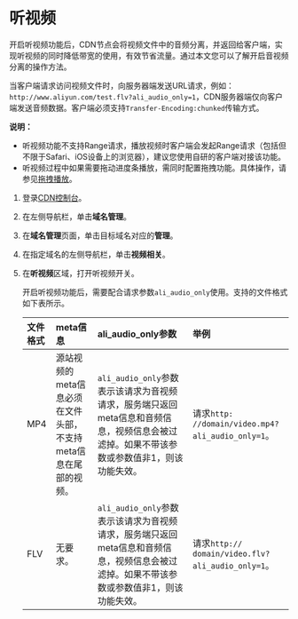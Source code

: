 # 听视频

开启听视频功能后，CDN节点会将视频文件中的音频分离，并返回给客户端，实现听视频的同时降低带宽的使用，有效节省流量。通过本文您可以了解开启音视频分离的操作方法。

当客户端请求访问视频文件时，向服务器端发送URL请求，例如：`http://www.aliyun.com/test.flv?ali_audio_only=1`，CDN服务器端仅向客户端发送音频数据。客户端必须支持`Transfer-Encoding:chunked`传输方式。

**说明：**

-   听视频功能不支持Range请求，播放视频时客户端会发起Range请求（包括但不限于Safari、iOS设备上的浏览器），建议您使用自研的客户端对接该功能。
-   听视频过程中如果需要拖动进度条播放，需同时配置拖拽功能。具体操作，请参见[拖拽播放](/intl.zh-CN/域名管理/视频相关/拖拽播放.md)。

1.  登录[CDN控制台](https://cdn.console.aliyun.com)。

2.  在左侧导航栏，单击**域名管理**。

3.  在**域名管理**页面，单击目标域名对应的**管理**。

4.  在指定域名的左侧导航栏，单击**视频相关**。

5.  在**听视频**区域，打开听视频开关。

    开启听视频功能后，需要配合请求参数`ali_audio_only`使用。支持的文件格式如下表所示。

    |文件格式|meta信息|ali\_audio\_only参数|举例|
    |:---|:-----|:-----------------|:-|
    |MP4|源站视频的meta信息必须在文件头部，不支持meta信息在尾部的视频。|`ali_audio_only`参数表示该请求为音视频请求，服务端只返回meta信息和音频信息，视频信息会被过滤掉。如果不带该参数或参数值非1，则该功能失效。|请求`http: //domain/video.mp4?ali_audio_only=1`。|
    |FLV|无要求。|`ali_audio_only`参数表示该请求为音视频请求，服务端只返回meta信息和音频信息，视频信息会被过滤掉。如果不带该参数或参数值非1，则该功能失效。|请求`http:// domain/video.flv?ali_audio_only=1`。|


